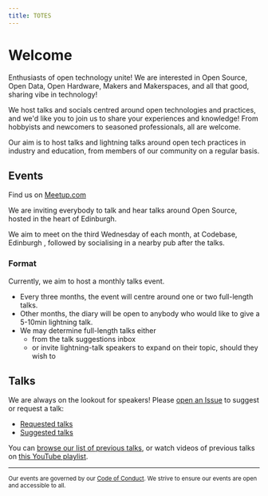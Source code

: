 ```yaml
---
title: TOTES
---
```


# Welcome

Enthusiasts of open technology unite! We are interested in Open Source, Open Data, Open Hardware, Makers and Makerspaces, and all that good, sharing vibe in technology!

We host talks and socials centred around open technologies and practices, and we'd like you to join us to share your experiences and knowledge! From hobbyists and newcomers to seasoned professionals, all are welcome.

Our aim is to host talks and lightning talks around open tech practices in industry and education, from members of our community on a regular basis.


## Events

Find us on [Meetup.com][meetup-url]

We are inviting everybody to talk and hear talks around Open Source, hosted in the heart of Edinburgh.

We aim to meet on the third Wednesday of each month, at Codebase, Edinburgh , followed by socialising in a nearby pub after the talks.


### Format

Currently, we aim to host a monthly talks event.

* Every three months, the event will centre around one or two full-length talks.
* Other months, the diary will be open to anybody who would like to give a 5-10min lightning talk.
* We may determine full-length talks either
    * from the talk suggestions inbox
    * or invite lightning-talk speakers to expand on their topic, should they wish to

## Talks

We are always on the lookout for speakers! Please [open an Issue][issues] to suggest or request a talk:

* [Requested talks](https://github.com/TOTES-Edinburgh/TOTES-Edinburgh.github.io/issues?q=is%3Aissue+is%3Aopen+label%3ATalk%3ARequested)
* [Suggested talks](https://github.com/TOTES-Edinburgh/TOTES-Edinburgh.github.io/issues?q=is%3Aissue+is%3Aopen+label%3ATalk%3ASuggestion)

You can [browse our list of previous talks](https://github.com/TOTES-Edinburgh/TOTES-Edinburgh.github.io/issues?q=is%3Aissue+is%3Aclosed), or watch videos of previous talks on [this YouTube playlist](https://www.youtube.com/playlist?list=PL9TiDNXug-V26aOFpWmgI3S3-eJ59gWmI).

---

<small>Our events are governed by our [Code of Conduct][totes-coc]. We strive to ensure our events are open and accessible to all.</small>

[issues]: https://github.com/TOTES-Edinburgh/TOTES-Edinburgh.github.io/issues
[totes-coc]: https://totes-edinburgh.github.io/code-of-conduct.html

[meetup-url]: https://www.meetup.com/TOTES-Edinbugh/
